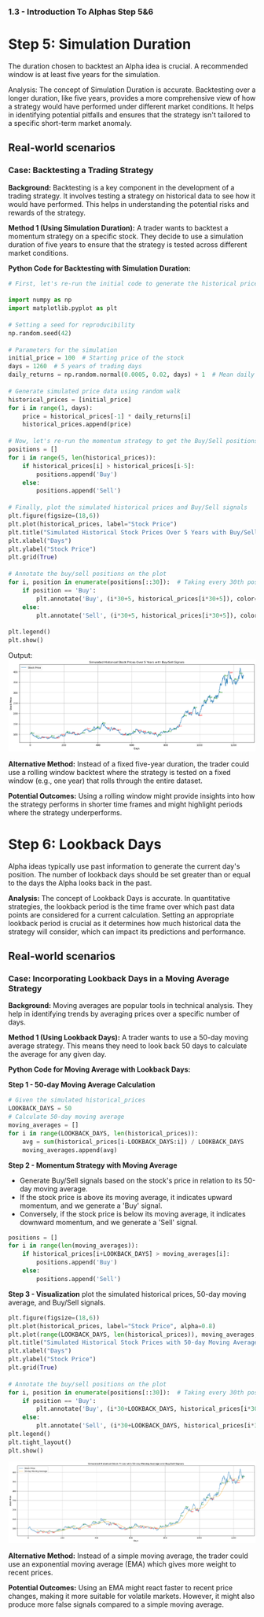 ### 1.3 - Introduction To Alphas Step 5&6
# Step 5: Simulation Duration
The duration chosen to backtest an Alpha idea is crucial. A recommended window is at least five years for the simulation.
    
Analysis:
The concept of Simulation Duration is accurate. Backtesting over a longer duration, like five years, provides a more comprehensive view of how a strategy would have performed under different market conditions. It helps in identifying potential pitfalls and ensures that the strategy isn't tailored to a specific short-term market anomaly.

## Real-world scenarios
### **Case: Backtesting a Trading Strategy**
**Background:** 
Backtesting is a key component in the development of a trading strategy. It involves testing a strategy on historical data to see how it would have performed. This helps in understanding the potential risks and rewards of the strategy.

**Method 1 (Using Simulation Duration):**
A trader wants to backtest a momentum strategy on a specific stock. They decide to use a simulation duration of five years to ensure that the strategy is tested across different market conditions.

**Python Code for Backtesting with Simulation Duration:**
```python
# First, let's re-run the initial code to generate the historical prices and set up the plotting libraries.

import numpy as np
import matplotlib.pyplot as plt

# Setting a seed for reproducibility
np.random.seed(42)

# Parameters for the simulation
initial_price = 100  # Starting price of the stock
days = 1260  # 5 years of trading days
daily_returns = np.random.normal(0.0005, 0.02, days) + 1  # Mean daily return and volatility

# Generate simulated price data using random walk
historical_prices = [initial_price]
for i in range(1, days):
    price = historical_prices[-1] * daily_returns[i]
    historical_prices.append(price)

# Now, let's re-run the momentum strategy to get the Buy/Sell positions
positions = []
for i in range(5, len(historical_prices)):
    if historical_prices[i] > historical_prices[i-5]:
        positions.append('Buy')
    else:
        positions.append('Sell')

# Finally, plot the simulated historical prices and Buy/Sell signals
plt.figure(figsize=(18,6))
plt.plot(historical_prices, label="Stock Price")
plt.title("Simulated Historical Stock Prices Over 5 Years with Buy/Sell Signals")
plt.xlabel("Days")
plt.ylabel("Stock Price")
plt.grid(True)

# Annotate the buy/sell positions on the plot
for i, position in enumerate(positions[::30]):  # Taking every 30th position for annotation
    if position == 'Buy':
        plt.annotate('Buy', (i*30+5, historical_prices[i*30+5]), color='g', fontsize=8)
    else:
        plt.annotate('Sell', (i*30+5, historical_prices[i*30+5]), color='r', fontsize=8)

plt.legend()
plt.show()
```
Output:
![Simulated Historical Stock Prices Over 5 Years with Buy/Sell Signals](media/Backtesting%20a%20Trading%20Strategy.png)


**Alternative Method:**
Instead of a fixed five-year duration, the trader could use a rolling window backtest where the strategy is tested on a fixed window (e.g., one year) that rolls through the entire dataset.

**Potential Outcomes:**
Using a rolling window might provide insights into how the strategy performs in shorter time frames and might highlight periods where the strategy underperforms.

# Step 6: Lookback Days
Alpha ideas typically use past information to generate the current day's position. The number of lookback days should be set greater than or equal to the days the Alpha looks back in the past.

**Analysis:**
The concept of Lookback Days is accurate. In quantitative strategies, the lookback period is the time frame over which past data points are considered for a current calculation. Setting an appropriate lookback period is crucial as it determines how much historical data the strategy will consider, which can impact its predictions and performance.


## Real-world scenarios
### **Case: Incorporating Lookback Days in a Moving Average Strategy**
**Background:** 
Moving averages are popular tools in technical analysis. They help in identifying trends by averaging prices over a specific number of days.

**Method 1 (Using Lookback Days):**
A trader wants to use a 50-day moving average strategy. This means they need to look back 50 days to calculate the average for any given day.

**Python Code for Moving Average with Lookback Days:**

**Step 1 - 50-day Moving Average Calculation**
```python
# Given the simulated historical_prices
LOOKBACK_DAYS = 50
# Calculate 50-day moving average
moving_averages = []
for i in range(LOOKBACK_DAYS, len(historical_prices)):
    avg = sum(historical_prices[i-LOOKBACK_DAYS:i]) / LOOKBACK_DAYS
    moving_averages.append(avg)
```

**Step 2 - Momentum Strategy with Moving Average**
- Generate Buy/Sell signals based on the stock's price in relation to its 50-day moving average. 
- If the stock price is above its moving average, it indicates upward momentum, and we generate a 'Buy' signal. 
- Conversely, if the stock price is below its moving average, it indicates downward momentum, and we generate a 'Sell' signal.

```python
positions = []
for i in range(len(moving_averages)):
    if historical_prices[i+LOOKBACK_DAYS] > moving_averages[i]:
        positions.append('Buy')
    else:
        positions.append('Sell')
```
**Step 3 - Visualization**
plot the simulated historical prices, 50-day moving average, and Buy/Sell signals.
```python
plt.figure(figsize=(18,6))
plt.plot(historical_prices, label="Stock Price", alpha=0.8)
plt.plot(range(LOOKBACK_DAYS, len(historical_prices)), moving_averages, label="50-day Moving Average", color='orange', linestyle='--')
plt.title("Simulated Historical Stock Prices with 50-day Moving Average and Buy/Sell Signals")
plt.xlabel("Days")
plt.ylabel("Stock Price")
plt.grid(True)

# Annotate the buy/sell positions on the plot
for i, position in enumerate(positions[::30]):  # Taking every 30th position for clarity
    if position == 'Buy':
        plt.annotate('Buy', (i*30+LOOKBACK_DAYS, historical_prices[i*30+LOOKBACK_DAYS]), color='g', fontsize=8, verticalalignment='bottom')
    else:
        plt.annotate('Sell', (i*30+LOOKBACK_DAYS, historical_prices[i*30+LOOKBACK_DAYS]), color='r', fontsize=8, verticalalignment='top')
plt.legend()
plt.tight_layout()
plt.show()
```
![Simulated Historical Stock Prices with 50-day Moving Average and Buy:Sell Signals](media/Simulated%20Historical%20Stock%20Prices%20with%2050-day%20Moving%20Average%20and%20Buy:Sell%20Signals.png)


**Alternative Method:**
Instead of a simple moving average, the trader could use an exponential moving average (EMA) which gives more weight to recent prices.

**Potential Outcomes:**
Using an EMA might react faster to recent price changes, making it more suitable for volatile markets. However, it might also produce more false signals compared to a simple moving average.

